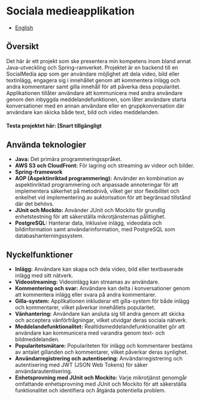 # Sociala medieapplikation 
- [English](README.md)

## Översikt
Det här är ett projekt som ske presentera min kompetens inom bland annat Java-utveckling och Spring-ramverket. 
Projektet är en backend till en SocialMedia app som ger användare möjlighet att dela video, bild eller textinlägg, engagera sig i innehållet genom att kommentera 
inlägg och andra kommentarer samt gilla innehåll för att påverka dess popularitet. Applikationen tillåter användare att
kommunicera med andra användare genom den inbyggda meddelandefunktionen, som låter användare starta konversationer med en annan användare eller 
en gruppkonversation där användare kan skicka både text, bild och video meddelanden.

#### Testa projektet här: [Snart tillgängligt



## Använda teknologier
- **Java:** Det primära programmeringsspråket.
- **AWS S3 och CloudFront:** För lagring och streaming av videor och bilder.
- **Spring-framework**
- **AOP (Aspektinriktad programmering):** Använder en kombination av aspektinriktad programmering och anpassade annoteringar för att implementera säkerhet på metodnivå, vilket ger stor flexibilitet och enkelhet vid implementering av auktorisation för att begränsad tillstånd där det behövs.
- **JUnit och Mockito:** Använder JUnit och Mockito för grundlig enhetstestning för att säkerställa mikrotjänsternas pålitlighet.
- **PostgreSQL:** Hanterar data, inklusive inlägg, videodata och bildinformation samt användarinformation, med PostgreSQL som databashanterningssystem.

## Nyckelfunktioner
- **Inlägg:** Användare kan skapa och dela video, bild eller textbaserade inlägg med sitt nätverk.
- **Videostreaming:** Videoinlägg kan streamas av användare.
- **Kommentering och svar:** Användare kan delta i konversationer genom att kommentera inlägg eller svara på andra kommentarer.
- **Gilla-system:** Applikationen inkluderar ett gilla-system för både inlägg och kommentarer, vilket påverkar innehållets popularitet.
- **Vänhantering:** Användare kan ansluta sig till andra genom att skicka och acceptera vänförfrågningar, vilket utvidgar deras sociala nätverk.
- **Meddelandefunktionalitet:** Realtidsmeddelandefunktionalitet gör att användare kan kommunicera med varandra genom text- och bildmeddelanden.
- **Popularitetsmätare:** Populariteten för inlägg och kommentarer bestäms av antalet gillanden och kommentarer, vilket påverkar deras synlighet.
- **Användarregistrering och autentisering:** Användarregistrering och autentisering med JWT (JSON Web Tokens) för säker användarautentisering.
- **Enhetsprovning med JUnit och Mockito:** Varje mikrotjänst genomgår omfattande enhetsprovning med JUnit och Mockito för att säkerställa funktionalitet och identifiera och åtgärda potentiella problem.
